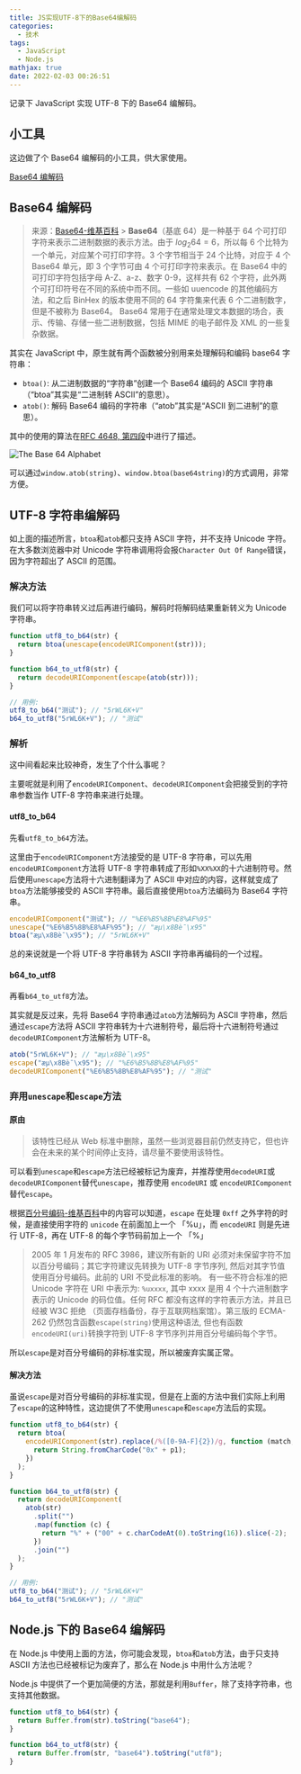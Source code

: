 ```yaml
---
title: JS实现UTF-8下的Base64编解码
categories:
  - 技术
tags:
  - JavaScript
  - Node.js
mathjax: true
date: 2022-02-03 00:26:51
---
```


记录下 JavaScript 实现 UTF-8 下的 Base64 编解码。

<!--more-->

## 小工具

这边做了个 Base64 编解码的小工具，供大家使用。

[Base64 编解码](https://tools.iszy.xyz/crypto/base64)

## Base64 编解码

> 来源：[Base64-维基百科](https://zh.wikipedia.org/wiki/Base64) > **Base64**（基底 64）是一种基于 64 个可打印字符来表示二进制数据的表示方法。由于 $log_{2}64 = 6$，所以每 6 个比特为一个单元，对应某个可打印字符。3 个字节相当于 24 个比特，对应于 4 个 Base64 单元，即 3 个字节可由 4 个可打印字符来表示。在 Base64 中的可打印字符包括字母 A-Z、a-z、数字 0-9，这样共有 62 个字符，此外两个可打印符号在不同的系统中而不同。一些如 uuencode 的其他编码方法，和之后 BinHex 的版本使用不同的 64 字符集来代表 6 个二进制数字，但是不被称为 Base64。
> Base64 常用于在通常处理文本数据的场合，表示、传输、存储一些二进制数据，包括 MIME 的电子邮件及 XML 的一些复杂数据。

其实在 JavaScript 中，原生就有两个函数被分别用来处理解码和编码 base64 字符串：

- `btoa()`: 从二进制数据的“字符串”创建一个 Base64 编码的 ASCII 字符串（“btoa”其实是“二进制转 ASCII”的意思）。
- `atob()`: 解码 Base64 编码的字符串（“atob”其实是“ASCII 到二进制”的意思）。

其中的使用的算法在[RFC 4648, 第四段](https://datatracker.ietf.org/doc/html/rfc4648#section-4)中进行了描述。

![The Base 64 Alphabet](https://img.iszy.xyz/1643809821264.png)

可以通过`window.atob(string)`、`window.btoa(base64string)`的方式调用，非常方便。

## UTF-8 字符串编解码

如上面的描述所言，`btoa`和`atob`都只支持 ASCII 字符，并不支持 Unicode 字符。在大多数浏览器中对 Unicode 字符串调用将会报`Character Out Of Range`错误，因为字符超出了 ASCII 的范围。

### 解决方法

我们可以将字符串转义过后再进行编码，解码时将解码结果重新转义为 Unicode 字符串。

```js
function utf8_to_b64(str) {
  return btoa(unescape(encodeURIComponent(str)));
}

function b64_to_utf8(str) {
  return decodeURIComponent(escape(atob(str)));
}

// 用例:
utf8_to_b64("测试"); // "5rWL6K+V"
b64_to_utf8("5rWL6K+V"); // "测试"
```

### 解析

这中间看起来比较神奇，发生了个什么事呢？

主要呢就是利用了`encodeURIComponent`、`decodeURIComponent`会把接受到的字符串参数当作 UTF-8 字符串来进行处理。

#### utf8_to_b64

先看`utf8_to_b64`方法。

这里由于`encodeURIComponent`方法接受的是 UTF-8 字符串，可以先用`encodeURIComponent`方法将 UTF-8 字符串转成了形如`%XX%XX`的十六进制符号。然后使用`unescape`方法将十六进制翻译为了 ASCII 中对应的内容，这样就变成了`btoa`方法能够接受的 ASCII 字符串。最后直接使用`btoa`方法编码为 Base64 字符串。

```js
encodeURIComponent("测试"); // "%E6%B5%8B%E8%AF%95"
unescape("%E6%B5%8B%E8%AF%95"); // "æµ\x8Bè¯\x95"
btoa("æµ\x8Bè¯\x95"); // "5rWL6K+V"
```

总的来说就是一个将 UTF-8 字符串转为 ASCII 字符串再编码的一个过程。

#### b64_to_utf8

再看`b64_to_utf8`方法。

其实就是反过来，先将 Base64 字符串通过`atob`方法解码为 ASCII 字符串，然后通过`escape`方法将 ASCII 字符串转为十六进制符号，最后将十六进制符号通过`decodeURIComponent`方法解析为 UTF-8。

```js
atob("5rWL6K+V"); // "æµ\x8Bè¯\x95"
escape("æµ\x8Bè¯\x95"); // "%E6%B5%8B%E8%AF%95"
decodeURIComponent("%E6%B5%8B%E8%AF%95"); // "测试"
```

### 弃用`unescape`和`escape`方法

#### 原由

> 该特性已经从 Web 标准中删除，虽然一些浏览器目前仍然支持它，但也许会在未来的某个时间停止支持，请尽量不要使用该特性。

可以看到`unescape`和`escape`方法已经被标记为废弃，并推荐使用`decodeURI`或`decodeURIComponent`替代`unescape`，推荐使用 `encodeURI` 或 `encodeURIComponent` 替代`escape`。

根据[百分号编码-维基百科](https://zh.wikipedia.org/wiki/%E7%99%BE%E5%88%86%E5%8F%B7%E7%BC%96%E7%A0%81)中的内容可以知道，`escape` 在处理 `0xff` 之外字符的时候，是直接使用字符的 `unicode` 在前面加上一个 「%u」，而 `encodeURI` 则是先进行 UTF-8，再在 UTF-8 的每个字节码前加上一个 「%」

> 2005 年 1 月发布的 RFC 3986，建议所有新的 URI 必须对未保留字符不加以百分号编码；其它字符建议先转换为 UTF-8 字节序列, 然后对其字节值使用百分号编码。此前的 URI 不受此标准的影响。
> 有一些不符合标准的把 Unicode 字符在 URI 中表示为: `%uxxxx`, 其中 xxxx 是用 4 个十六进制数字表示的 Unicode 的码位值。任何 RFC 都没有这样的字符表示方法，并且已经被 W3C 拒绝 （页面存档备份，存于互联网档案馆）。第三版的 ECMA-262 仍然包含函数`escape(string)`使用这种语法, 但也有函数`encodeURI(uri)`转换字符到 UTF-8 字节序列并用百分号编码每个字节。

所以`escape`是对百分号编码的非标准实现，所以被废弃实属正常。

#### 解决方法

虽说`escape`是对百分号编码的非标准实现，但是在上面的方法中我们实际上利用了`escape`的这种特性，这边提供了不使用`unescape`和`escape`方法后的实现。

```js
function utf8_to_b64(str) {
  return btoa(
    encodeURIComponent(str).replace(/%([0-9A-F]{2})/g, function (match, p1) {
      return String.fromCharCode("0x" + p1);
    })
  );
}

function b64_to_utf8(str) {
  return decodeURIComponent(
    atob(str)
      .split("")
      .map(function (c) {
        return "%" + ("00" + c.charCodeAt(0).toString(16)).slice(-2);
      })
      .join("")
  );
}

// 用例:
utf8_to_b64("测试"); // "5rWL6K+V"
b64_to_utf8("5rWL6K+V"); // "测试"
```

## Node.js 下的 Base64 编解码

在 Node.js 中使用上面的方法，你可能会发现，`btoa`和`atob`方法，由于只支持 ASCII 方法也已经被标记为废弃了，那么在 Node.js 中用什么方法呢？

Node.js 中提供了一个更加简便的方法，那就是利用`Buffer`，除了支持字符串，也支持其他数据。

```js
function utf8_to_b64(str) {
  return Buffer.from(str).toString("base64");
}

function b64_to_utf8(str) {
  return Buffer.from(str, "base64").toString("utf8");
}
```
